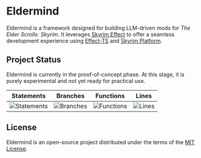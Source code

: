 # Eldermind #

Eldermind is a framework designed for building LLM-driven mods for _The Elder Scrolls: Skyrim_. It
leverages [Skyrim Effect](https://github.com/mysticfall/skyrim-effect) to offer a
seamless development experience using [Effect-TS](https://effect.website/)
and [Skyrim Platform](https://www.nexusmods.com/skyrimspecialedition/mods/54909).

## Project Status

Eldermind is currently in the proof-of-concept phase. At this stage, it is purely experimental and not yet ready for
practical use.

| Statements                  | Branches                | Functions                 | Lines             |
| --------------------------- | ----------------------- | ------------------------- | ----------------- |
| ![Statements](https://img.shields.io/badge/statements-64.22%25-red.svg?style=flat) | ![Branches](https://img.shields.io/badge/branches-83.54%25-yellow.svg?style=flat) | ![Functions](https://img.shields.io/badge/functions-52.67%25-red.svg?style=flat) | ![Lines](https://img.shields.io/badge/lines-64.22%25-red.svg?style=flat) |

## License

Eldermind is an open-source project distributed under the terms of the [MIT License](LICENSE).
